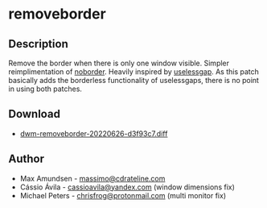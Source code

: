 removeborder
============

Description
-----------
Remove the border when there is only one window visible. Simpler reimplimentation of [noborder](../noborder/). Heavily inspired by [uselessgap](../uselessgap/). As this patch basically adds the borderless functionality of uselessgaps, there is no point in using both patches.

Download
--------
* [dwm-removeborder-20220626-d3f93c7.diff](dwm-removeborder-20220626-d3f93c7.diff)

Author
-------
* Max Amundsen - <massimo@cdrateline.com>
* Cássio Ávila - <cassioavila@yandex.com> (window dimensions fix)
* Michael Peters - <chrisfrog@protonmail.com> (multi monitor fix)
